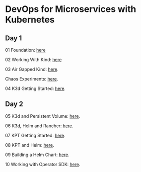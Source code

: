 # DevOps for Microservices with Kubernetes

## Day 1

01  Foundation: [here](labs/Lab01-Foundation-local.pdf)

02  Working With Kind: [here](labs/LAB02-WorkingWithKind.pdf)

03 Air Gapped Kind: [here](labs/LAB03-AirGappedKIND.pdf).

Chaos Experiments: [here](https://learning.oreilly.com/interactive/?classification=content-scenario&query=chaos).

04 K3d Getting Started: [here](labs/LAB04-K3D-GettingStarted.pdf).

## Day 2

05  K3d and Persistent Volume: [here](labs/LAB05-K3D-PVC.pdf).

06  K3d, Helm and Rancher: [here](labs/LAB06-K3D-Rancher.pdf).

07  KPT Getting Started: [here](labs/LAB07-KPT-Getting-Started.pdf).

08  KPT and Helm: [here](labs/LAB08-KPT-Helm.pdf).

09 Building a Helm Chart: [here](labs/LAB09-Helm-Chart-Build.pdf).

10 Working with Operator SDK: [here](labs/LAB10-OperatorSDK-Helm.pdf).
